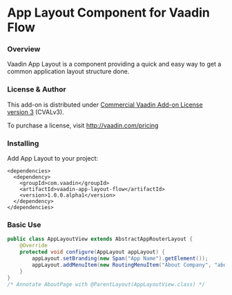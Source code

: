 # App Layout Component for Vaadin Flow

### Overview
Vaadin App Layout is a component providing a quick and easy way to get a common application layout structure done.

### License & Author

This add-on is distributed under [Commercial Vaadin Add-on License version 3](http://vaadin.com/license/cval-3) (CVALv3).

To purchase a license, visit http://vaadin.com/pricing

### Installing
Add App Layout to your project:
```
<dependencies>
  <dependency>
    <groupId>com.vaadin</groupId>
    <artifactId>vaadin-app-layout-flow</artifactId>
    <version>1.0.0.alpha1</version>
  </dependency>
</dependencies>
```

### Basic Use

```java
public class AppLayoutView extends AbstractAppRouterLayout {
    @Override
    protected void configure(AppLayout appLayout) {
        appLayout.setBranding(new Span("App Name").getElement());
        appLayout.addMenuItem(new RoutingMenuItem("About Company", "about"));
    }
}
/* Annotate AboutPage with @ParentLayout(AppLayoutView.class) */
```
